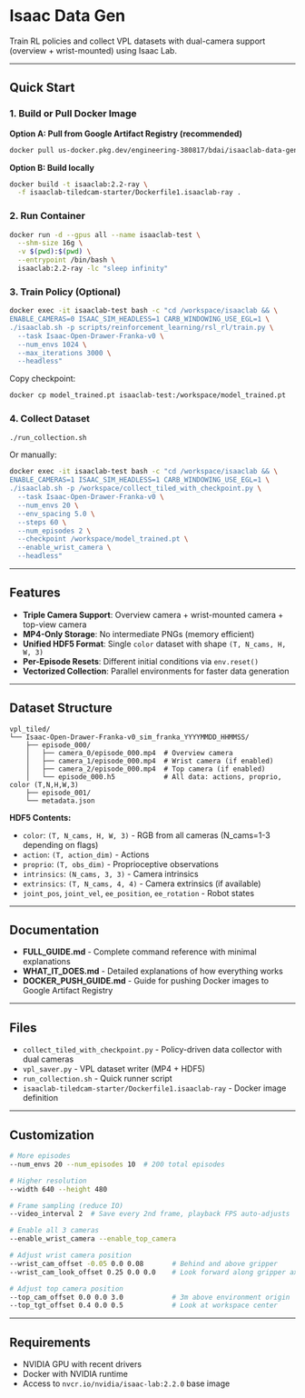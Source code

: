 # Isaac Data Gen

Train RL policies and collect VPL datasets with dual-camera support (overview + wrist-mounted) using Isaac Lab.

---

## Quick Start

### 1. Build or Pull Docker Image

**Option A: Pull from Google Artifact Registry (recommended)**
```bash
docker pull us-docker.pkg.dev/engineering-380817/bdai/isaaclab-data-gen:latest
```

**Option B: Build locally**
```bash
docker build -t isaaclab:2.2-ray \
  -f isaaclab-tiledcam-starter/Dockerfile1.isaaclab-ray .
```

### 2. Run Container
```bash
docker run -d --gpus all --name isaaclab-test \
  --shm-size 16g \
  -v $(pwd):$(pwd) \
  --entrypoint /bin/bash \
  isaaclab:2.2-ray -lc "sleep infinity"
```

### 3. Train Policy (Optional)
```bash
docker exec -it isaaclab-test bash -c "cd /workspace/isaaclab && \
ENABLE_CAMERAS=0 ISAAC_SIM_HEADLESS=1 CARB_WINDOWING_USE_EGL=1 \
./isaaclab.sh -p scripts/reinforcement_learning/rsl_rl/train.py \
  --task Isaac-Open-Drawer-Franka-v0 \
  --num_envs 1024 \
  --max_iterations 3000 \
  --headless"
```

Copy checkpoint:
```bash
docker cp model_trained.pt isaaclab-test:/workspace/model_trained.pt
```

### 4. Collect Dataset
```bash
./run_collection.sh
```

Or manually:
```bash
docker exec -it isaaclab-test bash -c "cd /workspace/isaaclab && \
ENABLE_CAMERAS=1 ISAAC_SIM_HEADLESS=1 CARB_WINDOWING_USE_EGL=1 \
./isaaclab.sh -p /workspace/collect_tiled_with_checkpoint.py \
  --task Isaac-Open-Drawer-Franka-v0 \
  --num_envs 20 \
  --env_spacing 5.0 \
  --steps 60 \
  --num_episodes 2 \
  --checkpoint /workspace/model_trained.pt \
  --enable_wrist_camera \
  --headless"
```

---

## Features

- **Triple Camera Support**: Overview camera + wrist-mounted camera + top-view camera
- **MP4-Only Storage**: No intermediate PNGs (memory efficient)
- **Unified HDF5 Format**: Single `color` dataset with shape `(T, N_cams, H, W, 3)`
- **Per-Episode Resets**: Different initial conditions via `env.reset()`
- **Vectorized Collection**: Parallel environments for faster data generation

---

## Dataset Structure

```
vpl_tiled/
└── Isaac-Open-Drawer-Franka-v0_sim_franka_YYYYMMDD_HHMMSS/
    ├── episode_000/
    │   ├── camera_0/episode_000.mp4  # Overview camera
    │   ├── camera_1/episode_000.mp4  # Wrist camera (if enabled)
    │   ├── camera_2/episode_000.mp4  # Top camera (if enabled)
    │   └── episode_000.h5            # All data: actions, proprio, color (T,N,H,W,3)
    ├── episode_001/
    └── metadata.json
```

**HDF5 Contents:**
- `color`: `(T, N_cams, H, W, 3)` - RGB from all cameras (N_cams=1-3 depending on flags)
- `action`: `(T, action_dim)` - Actions
- `proprio`: `(T, obs_dim)` - Proprioceptive observations
- `intrinsics`: `(N_cams, 3, 3)` - Camera intrinsics
- `extrinsics`: `(T, N_cams, 4, 4)` - Camera extrinsics (if available)
- `joint_pos`, `joint_vel`, `ee_position`, `ee_rotation` - Robot states

---

## Documentation

- **FULL_GUIDE.md** - Complete command reference with minimal explanations
- **WHAT_IT_DOES.md** - Detailed explanations of how everything works
- **DOCKER_PUSH_GUIDE.md** - Guide for pushing Docker images to Google Artifact Registry

---

## Files

- `collect_tiled_with_checkpoint.py` - Policy-driven data collector with dual cameras
- `vpl_saver.py` - VPL dataset writer (MP4 + HDF5)
- `run_collection.sh` - Quick runner script
- `isaaclab-tiledcam-starter/Dockerfile1.isaaclab-ray` - Docker image definition

---

## Customization

```bash
# More episodes
--num_envs 20 --num_episodes 10  # 200 total episodes

# Higher resolution
--width 640 --height 480

# Frame sampling (reduce IO)
--video_interval 2  # Save every 2nd frame, playback FPS auto-adjusts

# Enable all 3 cameras
--enable_wrist_camera --enable_top_camera

# Adjust wrist camera position
--wrist_cam_offset -0.05 0.0 0.08       # Behind and above gripper
--wrist_cam_look_offset 0.25 0.0 0.0    # Look forward along gripper axis

# Adjust top camera position
--top_cam_offset 0.0 0.0 3.0            # 3m above environment origin
--top_tgt_offset 0.4 0.0 0.5            # Look at workspace center
```

---

## Requirements

- NVIDIA GPU with recent drivers
- Docker with NVIDIA runtime
- Access to `nvcr.io/nvidia/isaac-lab:2.2.0` base image
